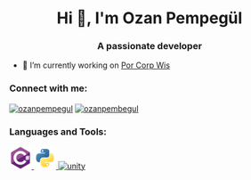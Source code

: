 <h1 align="center">Hi 👋, I'm Ozan Pempegül</h1>
<h3 align="center">A passionate developer</h3>

- 🔭 I’m currently working on [Por Corp Wis](https://github.com/ozanpempegul/Por-Corp-Wis)

<h3 align="left">Connect with me:</h3>
<p align="left">
<a href="https://linkedin.com/in/ozanpempegul" target="blank"><img align="center" src="https://raw.githubusercontent.com/rahuldkjain/github-profile-readme-generator/master/src/images/icons/Social/linked-in-alt.svg" alt="ozanpempegul" height="30" width="40" /></a>
<a href="https://www.hackerrank.com/ozanpembegul" target="blank"><img align="center" src="https://raw.githubusercontent.com/rahuldkjain/github-profile-readme-generator/master/src/images/icons/Social/hackerrank.svg" alt="ozanpembegul" height="30" width="40" /></a>
</p>

<h3 align="left">Languages and Tools:</h3>
<p align="left"> <a href="https://www.w3schools.com/cs/" target="_blank" rel="noreferrer"> <img src="https://raw.githubusercontent.com/devicons/devicon/master/icons/csharp/csharp-original.svg" alt="csharp" width="40" height="40"/> </a> <a href="https://www.python.org" target="_blank" rel="noreferrer"> <img src="https://raw.githubusercontent.com/devicons/devicon/master/icons/python/python-original.svg" alt="python" width="40" height="40"/> </a> <a href="https://unity.com/" target="_blank" rel="noreferrer"> <img src="https://www.vectorlogo.zone/logos/unity3d/unity3d-icon.svg" alt="unity" width="40" height="40"/> </a> </p>
